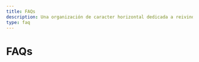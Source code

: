 ```yaml
---
title: FAQs
description: Una organización de caracter horizontal dedicada a reivindicar los derechos de los trabajadores en la industria de los videojuegos
type: faq
---
```


# FAQs
